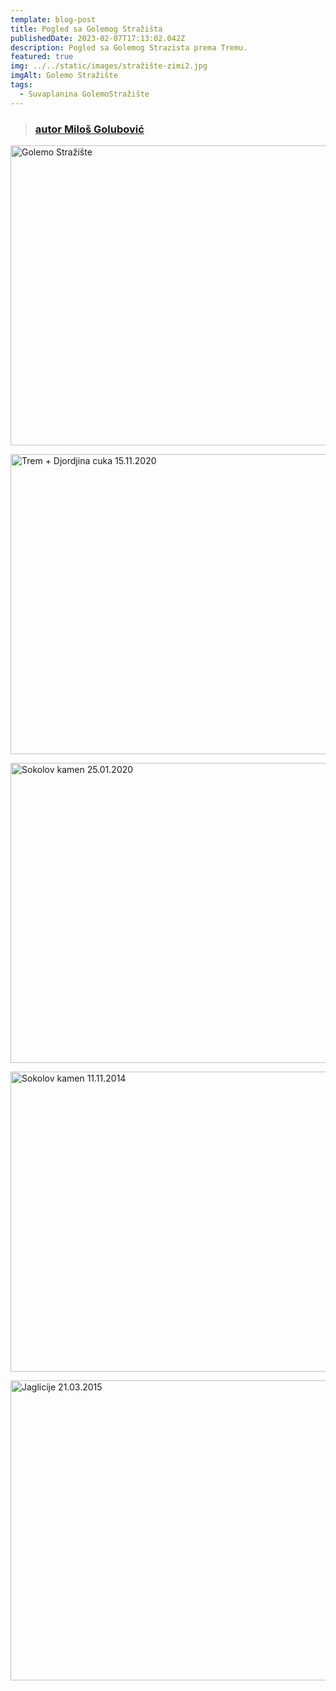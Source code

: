 ```yaml
---
template: blog-post
title: Pogled sa Golemog Stražišta
publishedDate: 2023-02-07T17:13:02.042Z
description: Pogled sa Golemog Strazista prema Tremu.
featured: true
img: ../../static/images/stražište-zimi2.jpg
imgAlt: Golemo Stražište
tags:
  - Suvaplanina GolemoStražište
---
```



> ### [autor Miloš Golubović](https://www.flickr.com/people/98590749@N07/)

<a data-flickr-embed="true" href="https://www.flickr.com/photos/98590749@N07/albums/72157708275618115" title="Golemo Stražište"><img src="https://live.staticflickr.com/65535/47773497152_3e98d7831f_z.jpg" width="640" height="480" alt="Golemo Stražište"></a><script async src="//embedr.flickr.com/assets/client-code.js" charset="utf-8"></script>

<a data-flickr-embed="true" href="https://www.flickr.com/photos/98590749@N07/albums/72157717822522052" title="Trem + Djordjina cuka 15.11.2020"><img src="https://live.staticflickr.com/65535/50820028728_115db06c04_z.jpg" width="640" height="480" alt="Trem + Djordjina cuka 15.11.2020"></a><script async src="//embedr.flickr.com/assets/client-code.js" charset="utf-8"></script>

<a data-flickr-embed="true" href="https://www.flickr.com/photos/98590749@N07/albums/72157713407236778" title="Sokolov kamen 25.01.2020"><img src="https://live.staticflickr.com/65535/49633934743_5f592f9293_z.jpg" width="640" height="480" alt="Sokolov kamen 25.01.2020"></a><script async src="//embedr.flickr.com/assets/client-code.js" charset="utf-8"></script>

<a data-flickr-embed="true" href="https://www.flickr.com/photos/98590749@N07/albums/72157650447786152" title="Sokolov kamen 11.11.2014"><img src="https://live.staticflickr.com/8605/16356490272_717c7f2427_z.jpg" width="640" height="480" alt="Sokolov kamen 11.11.2014"></a><script async src="//embedr.flickr.com/assets/client-code.js" charset="utf-8"></script>

<a data-flickr-embed="true" href="https://www.flickr.com/photos/98590749@N07/albums/72157651089374869" title="Jaglicije 21.03.2015"><img src="https://live.staticflickr.com/7586/16899210095_d03cec9a84_z.jpg" width="640" height="480" alt="Jaglicije 21.03.2015"></a><script async src="//embedr.flickr.com/assets/client-code.js" charset="utf-8"></script>

>